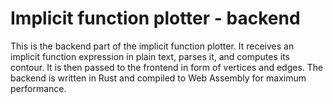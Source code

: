 # Implicit function plotter - backend
This is the backend part of the implicit function plotter. It receives an implicit function expression in plain text, parses it, and computes its contour. It is then passed to the frontend in form of vertices and edges. The backend is written in Rust and compiled to Web Assembly for maximum performance.